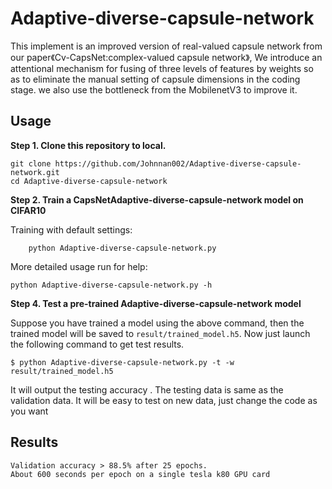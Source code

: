 # Adaptive-diverse-capsule-network

This implement is an improved version of real-valued capsule network from our paper《Cv-CapsNet:complex-valued capsule network》, We introduce an attentional mechanism for fusing of three levels of features by weights so as to eliminate the manual setting of capsule dimensions in the coding stage. we also use the bottleneck from the MobilenetV3 to improve it.

## Usage

**Step 1. Clone this repository to local.**
```
git clone https://github.com/Johnnan002/Adaptive-diverse-capsule-network.git 
cd Adaptive-diverse-capsule-network

```
**Step 2. Train a CapsNetAdaptive-diverse-capsule-network model on CIFAR10**  

Training with default settings:
```
    python Adaptive-diverse-capsule-network.py

```
More detailed usage run for help:
```
python Adaptive-diverse-capsule-network.py -h
```

**Step 4. Test a pre-trained Adaptive-diverse-capsule-network model**

Suppose you have trained a model using the above command, then the trained model will be
saved to `result/trained_model.h5`. Now just launch the following command to get test results.
```
$ python Adaptive-diverse-capsule-network.py -t -w result/trained_model.h5
```
It will output the testing accuracy .
The testing data is same as the validation data. It will be easy to test on new data, 
just change the code as you want 

## Results

    Validation accuracy > 88.5% after 25 epochs.
    About 600 seconds per epoch on a single tesla k80 GPU card
    
    
    
    
    
